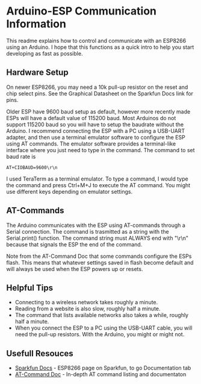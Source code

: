 # Arduino-ESP Communication Information
    
This readme explains how to control and communicate with an ESP8266 using an Arduino. I hope that this functions as a quick 
intro to help you start developing as fast as possible.

## Hardware Setup

On newer ESP8266, you may need a 10k pull-up resistor on the reset and chip select pins. See the Graphical Datasheet on the 
Sparkfun Docs link for pins.

Older ESP have 9600 baud setup as default, however more recently made ESPs will have a default value of 115200 baud. Most 
Arduinos do not support 115200 baud so you will have to setup the baudrate without the Arduino. I recommend connecting the ESP 
with a PC using a USB-UART adapter, and then use a terminal emulator software to configure the ESP using AT commands. The emulator 
software provides a terminal-like interface where you just need to type in the command. The command to set baud rate is
```
AT+CIOBAUD=9600\r\n
```
I used TeraTerm as a terminal emulator. To type a command, I would type the command and press Ctrl+M+J to execute the AT command.
You might use different keys depending on emulator settings.

## AT-Commands

The Arduino communicates with the ESP using AT-commands through a Serial connection. The command is trasmitted as a string with the
Serial.print() function. The command string must ALWAYS end with "\r\n" because that signals the ESP the end of the command.

Note from the AT-Command Doc that some commands configure the ESPs flash. This means that whatever settings saved in flash become
default and will always be used when the ESP powers up or resets.

## Helpful Tips
* Connecting to a wireless network takes roughly a minute.
* Reading from a website is also slow, roughly half a minute.
* The command that lists available networks also takes a while, roughly half a minute.
* When you connect the ESP to a PC using the USB-UART cable, you will need the pull-up resistors. With the Arduino, you might or might not.
    
## Usefull Resouces
* [Sparkfun Docs](https://www.sparkfun.com/products/13678) - ESP8266 page on Sparkfun, to go Documentation tab
* [AT-Command Doc](https://www.ctr-electronics.com/downloads/pdf/4A-ESP8266__AT_Instruction_Set__EN_v0.40.pdf) - In-depth AT command listing and documentaton
